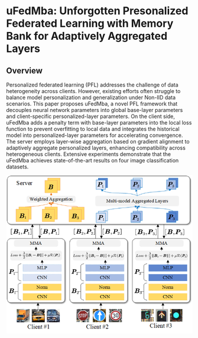 # uFedMba: Unforgotten Presonalized Federated Learning with Memory Bank for Adaptively Aggregated Layers

## Overview
Personalized federated learning (PFL) addresses the challenge of data heterogeneity across clients. However, existing efforts often struggle to balance model personalization and generalization under Non-IID data scenarios. This paper proposes uFedMba, a novel PFL framework that decouples neural network parameters into global base-layer parameters and client-specific personalized-layer parameters. On the client side, uFedMba adds a penalty term with base-layer parameters into the local loss function to prevent overfitting to local data and integrates the historical model into personalized-layer parameters for accelerating convergence. The server employs layer-wise aggregation based on gradient alignment to adaptively aggregate personalized layers, enhancing compatibility across heterogeneous clients. Extensive experiments demonstrate that the uFedMba achieves state-of-the-art results on four image classification datasets. 

<div align="center">
    <img src="./uFedMba.png" width="690px" align="center">
</div>
